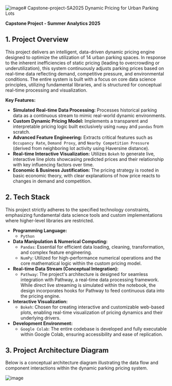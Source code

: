 ![image](https://github.com/user-attachments/assets/ca9b9290-5dec-4977-b89f-eb0497192d99)# Capstone-project-SA2025
 Dynamic Pricing for Urban Parking Lots

**Capstone Project - Summer Analytics 2025**

## 1. Project Overview

This project delivers an intelligent, data-driven dynamic pricing engine designed to optimize the utilization of 14 urban parking spaces. In response to the inherent inefficiencies of static pricing (leading to overcrowding or underutilization), this system continuously adjusts parking prices based on real-time data reflecting demand, competitive pressure, and environmental conditions. The entire system is built with a focus on core data science principles, utilizing fundamental libraries, and is structured for conceptual real-time processing and visualization.

**Key Features:**
* **Simulated Real-time Data Processing:** Processes historical parking data as a continuous stream to mimic real-world dynamic environments.
* **Custom Dynamic Pricing Model:** Implements a transparent and interpretable pricing logic built exclusively using `numpy` and `pandas` from scratch.
* **Advanced Feature Engineering:** Extracts critical features such as `Occupancy Rate`, `Demand Proxy`, and `Nearby Competition Pressure` (derived from neighboring lot activity using Haversine distance).
* **Real-time Interactive Visualization:** Utilizes `Bokeh` to generate live, interactive line plots showcasing predicted prices and their relationship with key influencing factors over time.
* **Economic & Business Justification:** The pricing strategy is rooted in basic economic theory, with clear explanations of how price reacts to changes in demand and competition.

## 2. Tech Stack

This project strictly adheres to the specified technology constraints, emphasizing fundamental data science tools and custom implementations where higher-level libraries are restricted.

* **Programming Language:**
    * `Python`
* **Data Manipulation & Numerical Computing:**
    * `Pandas`: Essential for efficient data loading, cleaning, transformation, and complex feature engineering.
    * `NumPy`: Utilized for high-performance numerical operations and the core mathematical logic within the custom pricing model.
* **Real-time Data Stream (Conceptual Integration):**
    * `Pathway`: The project's architecture is designed for seamless integration with Pathway, a real-time data processing framework. While direct live streaming is simulated within the notebook, the design incorporates hooks for Pathway to feed continuous data into the pricing engine.
* **Interactive Visualization:**
    * `Bokeh`: Chosen for creating interactive and customizable web-based plots, enabling real-time visualization of pricing dynamics and their underlying drivers.
* **Development Environment:**
    * `Google Colab`: The entire codebase is developed and fully executable within Google Colab, ensuring accessibility and ease of replication.

## 3. Project Architecture Diagram

Below is a conceptual architecture diagram illustrating the data flow and component interactions within the dynamic parking pricing system.

![image](https://github.com/user-attachments/assets/0a00b0a7-0b40-4321-a42e-97dad3a90b92)


